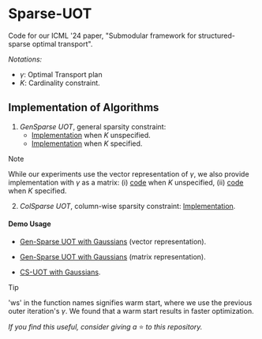 # Sparse-UOT
Code for our ICML '24 paper, "Submodular framework for structured-sparse optimal transport".

*Notations:*
- $\gamma$: Optimal Transport plan
- $K$: Cardinality constraint.

## Implementation of Algorithms
1. *GenSparse UOT*, general sparsity constraint:
    - [Implementation](https://github.com/Piyushi-0/Sparse-UOT/blob/main/sparse_ot/sparse_repr_autok.py) when $K$ unspecified.
    - [Implementation](https://github.com/Piyushi-0/Sparse-UOT/blob/main/sparse_ot/sparse_repr.py) when $K$ specified.
> [!NOTE]
> While our experiments use the vector representation of $\gamma$, we also provide implementation with $\gamma$ as a matrix: (i) [code](https://github.com/Piyushi-0/Sparse-UOT/blob/main/sparse_ot/full_repr_autok.py) when $K$ unspecified, (ii) [code](https://github.com/Piyushi-0/Sparse-UOT/blob/main/sparse_ot/full_repr.py) when $K$ specified.

2. *ColSparse UOT*, column-wise sparsity constraint: [Implementation](https://github.com/Piyushi-0/Sparse-UOT/blob/main/sparse_ot/matroid_col_k.py).
#### Demo Usage
- [Gen-Sparse UOT with Gaussians](https://github.com/Piyushi-0/Sparse-UOT/blob/main/examples/Gaussian/sparse_repr.ipynb) (vector representation).

- [Gen-Sparse UOT with Gaussians](https://github.com/Piyushi-0/Sparse-UOT/blob/main/examples/Gaussian/full_repr.ipynb) (matrix representation).

- [CS-UOT with Gaussians](https://github.com/Piyushi-0/Sparse-UOT/blob/main/examples/Gaussian/matroid_col_k.ipynb).
> [!TIP]
> 'ws' in the function names signifies warm start, where we use the previous outer iteration's $\gamma$. We found that a warm start results in faster optimization.

*If you find this useful, consider giving a* ⭐ *to this repository.*
